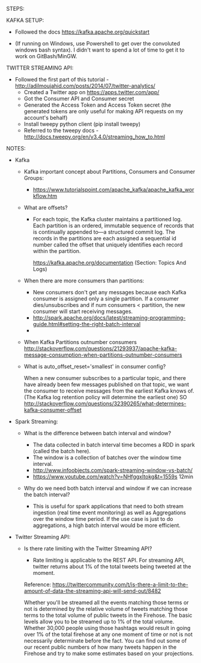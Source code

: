STEPS:

KAFKA SETUP:

- Followed the docs https://kafka.apache.org/quickstart

- (If running on Windows, use Powershell to get over the convoluted windows bash syntax). I didn't want to spend a lot of time to get it to work on GitBash/MinGW.


TWITTER STREAMING API:

- Followed the first part of this tutorial - http://adilmoujahid.com/posts/2014/07/twitter-analytics/
    - Created a Twitter app on https://apps.twitter.com/app/
    - Got the Consumer API and Consumer secret
    - Generated the Access Token and Access Token secret (the generated tokens are only useful for making API requests on my account's behalf)
    - Install tweepy python client (pip install tweepy)
    - Referred to the tweepy docs - http://docs.tweepy.org/en/v3.4.0/streaming_how_to.html

NOTES:

- Kafka
    - Kafka important concept about Partitions, Consumers and Consumer Groups: 
      - https://www.tutorialspoint.com/apache_kafka/apache_kafka_workflow.htm

    - What are offsets?
      - For each topic, the Kafka cluster maintains a partitioned log.
        Each partition is an ordered, immutable sequence of records that is continually appended to—a structured commit log. The records in the partitions are each assigned a sequential id number called the offset that uniquely identifies each record within the partition.

        https://kafka.apache.org/documentation (Section: Topics And Logs)

    - When there are more consumers than partitions:
        - New consumers don't get any messages because each Kafka consumer is assigned only a single partition. 
          If a consumer dies/unsubscribes and if num consumers < partition, the new consumer will start receiving messages.
        - http://spark.apache.org/docs/latest/streaming-programming-guide.html#setting-the-right-batch-interval
        - 
    - When Kafka Partitions outnumber consumers
        http://stackoverflow.com/questions/21293937/apache-kafka-message-consumption-when-partitions-outnumber-consumers

    - What is auto_offset_reset='smallest' in consumer config?

        When a new consumer subscribes to a particular topic, and there have already been few messages published on that topic,
        we want the consumer to receive messages from the earliest Kafka knows of. 
        (The Kafka log retention policy will determine the earliest one)
        SO http://stackoverflow.com/questions/32390265/what-determines-kafka-consumer-offset

- Spark Streaming:
    - What is the difference between batch interval and window?
        - The data collected in batch interval time becomes a RDD in spark (called the batch here).
        - The window is a collection of batches over the window time interval.
        - http://www.infoobjects.com/spark-streaming-window-vs-batch/
        - https://www.youtube.com/watch?v=NHfggxItokg&t=1559s 12min

    - Why do we need both batch interval and window if we can increase the batch interval?
        - This is useful for spark applications that need to both stream ingestion (real time event monitoring) as well as Aggregations over the window time period. If the use case is just to do aggregations, a high batch interval would be more efficient.

- Twitter Streaming API:
    - Is there rate limiting with the Twitter Streaming API?
        - Rate limiting is applicable to the REST API. For streaming API, twitter returns about 1% of the total tweets being tweeted at the moment. 

        Reference:     https://twittercommunity.com/t/is-there-a-limit-to-the-amount-of-data-the-streaming-api-will-send-out/8482
        
        Whether you'll be streamed all the events matching those terms or not is determined by the relative volume of tweets matching those terms to the total volume of public tweets in the Firehose. The basic levels allow you to be streamed up to 1% of the total volume. Whether 30,000 people using those hashtags would result in going over 1% of the total firehose at any one moment of time or not is not necessarily determinate before the fact. You can find out some of our recent public numbers of how many tweets happen in the Firehose and try to make some estimates based on your projections.


